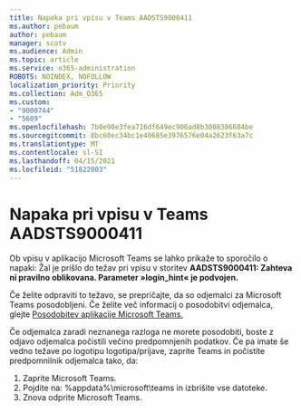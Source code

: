 ```yaml
---
title: Napaka pri vpisu v Teams AADSTS9000411
ms.author: pebaum
author: pebaum
manager: scotv
ms.audience: Admin
ms.topic: article
ms.service: o365-administration
ROBOTS: NOINDEX, NOFOLLOW
localization_priority: Priority
ms.collection: Adm_O365
ms.custom:
- "9000744"
- "5689"
ms.openlocfilehash: 7b0e90e3fea716df649ec906ad8b3008386684be
ms.sourcegitcommit: 8bc60ec34bc1e40685e3976576e04a2623f63a7c
ms.translationtype: MT
ms.contentlocale: sl-SI
ms.lasthandoff: 04/15/2021
ms.locfileid: "51822003"
---
```

# <a name="addressing-teams-sign-in-error-aadsts9000411"></a>Napaka pri vpisu v Teams AADSTS9000411

Ob vpisu v aplikacijo Microsoft Teams se lahko prikaže to sporočilo o napaki: Žal je prišlo do težav pri vpisu v storitev **AADSTS9000411: Zahteva ni pravilno oblikovana. Parameter »login_hint« je podvojen.**

Če želite odpraviti to težavo, se prepričajte, da so odjemalci za Microsoft Teams posodobljeni. Če želite več informacij o posodobitvi odjemalca, glejte [Posodobitev aplikacije Microsoft Teams.](https://support.office.com/article/Update-Microsoft-Teams-535a8e4b-45f0-4f6c-8b3d-91bca7a51db1)

Če odjemalca zaradi neznanega razloga ne morete posodobiti, boste z odjavo odjemalca počistili večino predpomnjenih podatkov. Če pa imate še vedno težave po logotipu logotipa/prijave, zaprite Teams in počistite predpomnilnik odjemalca tako, da:
1. Zaprite Microsoft Teams.
2. Pojdite na: %appdata%\microsoft\teams in izbrišite vse datoteke.
3. Znova odprite Microsoft Teams.
